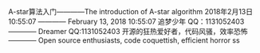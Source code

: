 A-star算法入门————The introduction of A-star algorithm
2018年2月13日10:55:07 ———— February 13, 2018 10:55:07
追梦少年  QQ：1131052403 ————  Dreamer  QQ:1131052403
开源的狂热爱好者，代码风骚，效率恐怖 ————  Open source enthusiasts, code coquettish, efficient horror
ss